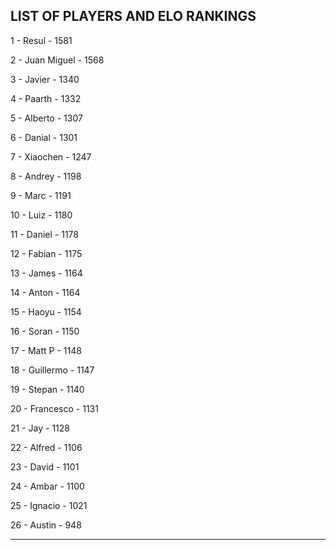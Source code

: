 ## LIST OF PLAYERS AND ELO RANKINGS


1 - Resul - 1581


2 - Juan Miguel - 1568


3 - Javier - 1340


4 - Paarth - 1332


5 - Alberto - 1307


6 - Danial - 1301


7 - Xiaochen - 1247


8 - Andrey - 1198


9 - Marc - 1191


10 - Luiz - 1180


11 - Daniel - 1178


12 - Fabian - 1175


13 - James - 1164


14 - Anton - 1164


15 - Haoyu - 1154


16 - Soran - 1150


17 - Matt P - 1148


18 - Guillermo - 1147


19 - Stepan - 1140


20 - Francesco - 1131


21 - Jay - 1128


22 - Alfred - 1106


23 - David - 1101


24 - Ambar - 1100


25 - Ignacio - 1021


26 - Austin - 948



--------------------------------------------------------------
